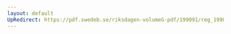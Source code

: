 ```yaml
---
layout: default
UpRedirect: https://pdf.swedeb.se/riksdagen-volumeG-pdf/199091/reg_199091/reg_199091_0916.pdf
---
```

